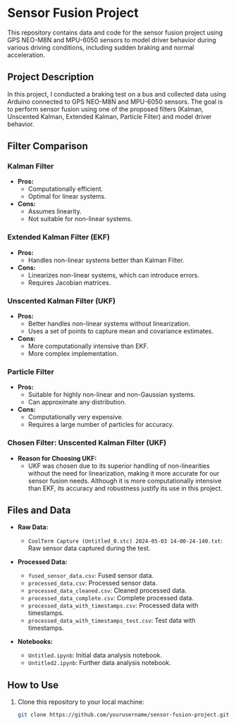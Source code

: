 # Sensor Fusion Project

This repository contains data and code for the sensor fusion project using GPS NEO-M8N and MPU-6050 sensors to model driver behavior during various driving conditions, including sudden braking and normal acceleration.

## Project Description

In this project, I conducted a braking test on a bus and collected data using Arduino connected to GPS NEO-M8N and MPU-6050 sensors. The goal is to perform sensor fusion using one of the proposed filters (Kalman, Unscented Kalman, Extended Kalman, Particle Filter) and model driver behavior.

## Filter Comparison

### Kalman Filter
- **Pros:**
  - Computationally efficient.
  - Optimal for linear systems.
- **Cons:**
  - Assumes linearity.
  - Not suitable for non-linear systems.

### Extended Kalman Filter (EKF)
- **Pros:**
  - Handles non-linear systems better than Kalman Filter.
- **Cons:**
  - Linearizes non-linear systems, which can introduce errors.
  - Requires Jacobian matrices.

### Unscented Kalman Filter (UKF)
- **Pros:**
  - Better handles non-linear systems without linearization.
  - Uses a set of points to capture mean and covariance estimates.
- **Cons:**
  - More computationally intensive than EKF.
  - More complex implementation.

### Particle Filter
- **Pros:**
  - Suitable for highly non-linear and non-Gaussian systems.
  - Can approximate any distribution.
- **Cons:**
  - Computationally very expensive.
  - Requires a large number of particles for accuracy.

### Chosen Filter: Unscented Kalman Filter (UKF)
- **Reason for Choosing UKF:**
  - UKF was chosen due to its superior handling of non-linearities without the need for linearization, making it more accurate for our sensor fusion needs. Although it is more computationally intensive than EKF, its accuracy and robustness justify its use in this project.

## Files and Data

- **Raw Data:**
  - `CoolTerm Capture (Untitled_0.stc) 2024-05-03 14-00-24-140.txt`: Raw sensor data captured during the test.
  
- **Processed Data:**
  - `fused_sensor_data.csv`: Fused sensor data.
  - `processed_data.csv`: Processed sensor data.
  - `processed_data_cleaned.csv`: Cleaned processed data.
  - `processed_data_complete.csv`: Complete processed data.
  - `processed_data_with_timestamps.csv`: Processed data with timestamps.
  - `processed_data_with_timestamps_test.csv`: Test data with timestamps.

- **Notebooks:**
  - `Untitled.ipynb`: Initial data analysis notebook.
  - `Untitled2.ipynb`: Further data analysis notebook.

## How to Use

1. Clone this repository to your local machine:
   ```bash
   git clone https://github.com/yourusername/sensor-fusion-project.git
